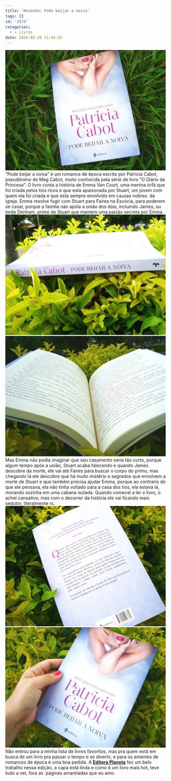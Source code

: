 ```yaml
---
title: 'Resenha: Pode beijar a noiva'
tags: []
id: '3574'
categories:
  - - Livros
date: 2016-03-26 11:44:43
---
```


[![resenha - Pode beijar a noiva - Patricia Cabot](/wp-content/uploads/2016/03/capa-do-livro-Pode-beijar-a-noiva-Patricia-Cabot-1024x768.jpg)](/wp-content/uploads/2016/03/capa-do-livro-Pode-beijar-a-noiva-Patricia-Cabot.jpg) “Pode beijar a noiva” é um romance de época escrito por Patricia Cabot, pseudônimo de Meg Cabot, muito conhecida pela série de livro “O Diário da Princesa”. O livro conta a história de Emma Van Court, uma menina órfã que foi criada pelos tios ricos e que esta apaixonada por Stuart, um jovem com quem ela foi criada e que esta sempre envolvido em causas nobres  da igreja. Emma resolve fugir com Stuart para Faires na Escócia, para poderem se casar, porque a família não apóia a união dos dois, incluindo James, ou lorde Denham, primo de Stuart que mantem uma paixão secreta por Emma. [![resumo do livro pode beijar a noiva ](/wp-content/uploads/2016/03/lombada-do-livro-Pode-beijar-a-noiva-1024x768.jpg)](/wp-content/uploads/2016/03/lombada-do-livro-Pode-beijar-a-noiva.jpg) [![Resenha Pode beijar a noiva - Patricia Cabot](/wp-content/uploads/2016/03/pode-beijar-a-noiva-patricia-cabot-1024x768.jpg)](/wp-content/uploads/2016/03/pode-beijar-a-noiva-patricia-cabot.jpg) Mas Emma não podia imaginar que seu casamento seria tão curto, porque algum tempo após a união, Stuart acaba falecendo e quando James descobre da morte, ele vai até Faires para buscar o corpo do primo, mas chegando lá ele descobre que há muito mistério e segredos que envolvem a morte de Stuart e que também precisa ajudar Emma, porque ao contrario do que ele pensava, ela não tinha voltado para a casa dos tios, ela estava lá, morando sozinha em uma cabana isolada. Quando comecei a ler o livro, o achei cansativo, mas com o decorrer da história ele vai ficando mais sedutor, literalmente rs. [![Pode beijar a noiva  - Patricia cabot - resenha ](/wp-content/uploads/2016/03/contra-capa-do-livro-Pode-beijar-a-noiva-Patricia-cabot-1024x768.jpg)](/wp-content/uploads/2016/03/contra-capa-do-livro-Pode-beijar-a-noiva-Patricia-cabot.jpg) [![pode beijar a noiva - livro hot - patricia cabot - resenha](/wp-content/uploads/2016/03/resenha-Pode-beijar-a-noiva-1024x768.jpg)](/wp-content/uploads/2016/03/resenha-Pode-beijar-a-noiva.jpg) Não entrou para a minha lista de livros favoritos, mas pra quem está em busca de um livro pra passar o tempo e se divertir, e para os amantes de romances de época é uma boa pedida. A **[Editora Planeta](http://www.planetadelivros.com.br/)** fez um belo trabalho nessa edição, a capa está linda e como é um livro mais hot, teve tudo a ver, fora as  páginas amareladas que eu amo.

